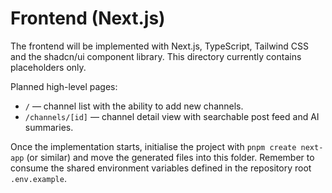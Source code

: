 # Frontend (Next.js)

The frontend will be implemented with Next.js, TypeScript, Tailwind CSS and the shadcn/ui component library. This directory currently contains placeholders only.

Planned high-level pages:

- `/` — channel list with the ability to add new channels.
- `/channels/[id]` — channel detail view with searchable post feed and AI summaries.

Once the implementation starts, initialise the project with `pnpm create next-app` (or similar) and move the generated files into this folder. Remember to consume the shared environment variables defined in the repository root `.env.example`.
